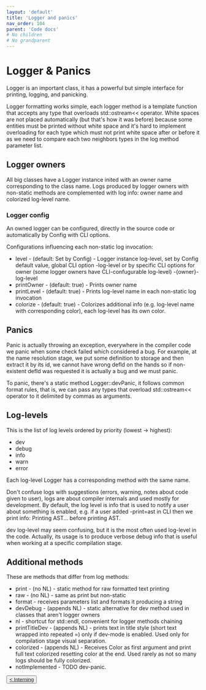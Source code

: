 ```yaml
---
layout: 'default'
title: 'Logger and panics'
nav_order: 104
parent: 'Code docs'
# No children
# No grandparent
---
```


# Logger & Panics

<span class="inline-code highlight-jc hljs">Logger</span> is an important class, it has a powerful but simple interface for printing, logging, and panicking.

Logger formatting works simple, each logger method is a template function that accepts any type that overloads
<span class="inline-code highlight-jc hljs">std::ostream&lt;&lt;</span> operator. White spaces are not placed automatically (but that's how it was before) because some
entities must be printed without white space and it's hard to implement overloading for each type which must not print
white space after or before it as we need to compare each two neighbors types in the log method parameter list.

## Logger owners

All big classes have a Logger instance inited with an owner name corresponding to the class name. Logs produced by
logger owners with non-static methods are complemented with log info: owner name and colorized log-level name.

### Logger config

An owned logger can be configured, directly in the source code or automatically by Config with CLI options.

Configurations influencing each non-static log invocation:

* <span class="inline-code highlight-jc hljs">level</span> - (default: Set by <span class="inline-code highlight-jc hljs">Config</span>) - Logger instance log-level, set by <span class="inline-code highlight-jc hljs">Config</span> default value, global CLI option
  <span class="inline-code highlight-jc hljs">-log-level</span> or by specific CLI options for owner (some logger owners have CLI-confugurable log-level)
  <span class="inline-code highlight-jc hljs">-{owner}-log-level</span>
* <span class="inline-code highlight-jc hljs">printOwner</span> - (default: <span class="inline-code highlight-jc hljs"><span class="hljs-literal">true</span></span>) - Prints owner name
* <span class="inline-code highlight-jc hljs">printLevel</span> - (default: <span class="inline-code highlight-jc hljs"><span class="hljs-literal">true</span></span>) - Prints log-level name in each non-static log invocation
* <span class="inline-code highlight-jc hljs">colorize</span> - (default: <span class="inline-code highlight-jc hljs"><span class="hljs-literal">true</span></span>) - Colorizes additional info (e.g. log-level name with corresponding color), each
  log-level has its own color.

## Panics

Panic is actually throwing an exception, everywhere in the compiler code we panic when some check failed which
considered a bug. For example, at the name resolution stage, we put some definition to storage and then extract it by
its id, we cannot have wrong <span class="inline-code highlight-jc hljs">defId</span> on the hands so if non-existent <span class="inline-code highlight-jc hljs">defId</span> was requested it is actually a bug and we
must panic.

To panic, there's a static method <span class="inline-code highlight-jc hljs">Logger::devPanic</span>, it follows common format rules, that is, we can pass any types
that overload <span class="inline-code highlight-jc hljs">std::ostream&lt;&lt;</span> operator to it delimited by commas as arguments.

## Log-levels

This is the list of log levels ordered by priority (lowest -&gt; highest):

* <span class="inline-code highlight-jc hljs">dev</span>
* <span class="inline-code highlight-jc hljs">debug</span>
* <span class="inline-code highlight-jc hljs">info</span>
* <span class="inline-code highlight-jc hljs">warn</span>
* <span class="inline-code highlight-jc hljs">error</span>

Each log-level Logger has a corresponding method with the same name.

Don't confuse logs with suggestions (errors, warning, notes about code given to user), logs are about compiler internals
and used mostly for development. By default, the log level is <span class="inline-code highlight-jc hljs">info</span> that is used to notify a user about something is
enabled, e.g. if a user added <span class="inline-code highlight-jc hljs">-print=ast</span> in CLI then we print <span class="inline-code highlight-jc hljs">info: Printing AST...</span> before printing AST.

<span class="inline-code highlight-jc hljs">dev</span> log-level may seem confusing, but it is the most often used log-level in the code. Actually, its usage is to
produce verbose debug info that is useful when working at a specific compilation stage.

## Additional methods

These are methods that differ from log methods:

* <span class="inline-code highlight-jc hljs">print</span> - (no NL) - static method for raw formatted text printing
* <span class="inline-code highlight-jc hljs">raw</span> - (no NL) - same as <span class="inline-code highlight-jc hljs">print</span> but non-static
* <span class="inline-code highlight-jc hljs">format</span> - receives parameters list and formats it producing a string
* <span class="inline-code highlight-jc hljs">devDebug</span> - (appends NL) - static alternative for <span class="inline-code highlight-jc hljs">dev</span> method used in classes that aren't logger owners
* <span class="inline-code highlight-jc hljs">nl</span> - shortcut for <span class="inline-code highlight-jc hljs">std::endl</span>, convenient for logger methods chaining
* <span class="inline-code highlight-jc hljs">printTitleDev</span> - (appends NL) - prints text in title style (short text wrapped into repeated <span class="inline-code highlight-jc hljs">=</span>) only if dev-mode is
  enabled. Used only for compilation stage visual separation.
* <span class="inline-code highlight-jc hljs">colorized</span> - (appends NL) - Receives <span class="inline-code highlight-jc hljs">Color</span> as first argument and print full text colorized resetting color at the
  end. Used rarely as not so many logs should be fully colorized.
* <span class="inline-code highlight-jc hljs">notImplemented</span> - TODO dev-panic.
<div class="nav-btn-block">
    <button class="nav-btn left">
    <a class="link" href="/Jacy-Dev-Book/code-docs/interning">< Interning</a>
</button>

    
</div>
